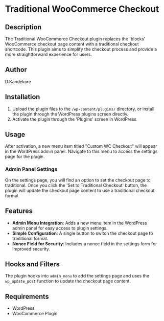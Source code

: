 # Traditional WooCommerce Checkout

## Description
The Traditional WooCommerce Checkout plugin replaces the 'blocks' WooCommerce checkout page content with a traditional checkout shortcode. This plugin aims to simplify the checkout process and provide a more straightforward experience for users.

## Author
D.Kandekore

## Installation
1. Upload the plugin files to the `/wp-content/plugins/` directory, or install the plugin through the WordPress plugins screen directly.
2. Activate the plugin through the 'Plugins' screen in WordPress.

## Usage
After activation, a new menu item titled "Custom WC Checkout" will appear in the WordPress admin panel. Navigate to this menu to access the settings page for the plugin.

### Admin Panel Settings
On the settings page, you will find an option to set the checkout page to traditional. Once you click the 'Set to Traditional Checkout' button, the plugin will update the checkout page content to use a traditional checkout format.

## Features
- **Admin Menu Integration**: Adds a new menu item in the WordPress admin panel for easy access to plugin settings.
- **Simple Configuration**: A single button to switch the checkout page to traditional format.
- **Nonce Field for Security**: Includes a nonce field in the settings form for improved security.

## Hooks and Filters
The plugin hooks into `admin_menu` to add the settings page and uses the `wp_update_post` function to update the checkout page content.

## Requirements
- WordPress
- WooCommerce Plugin

